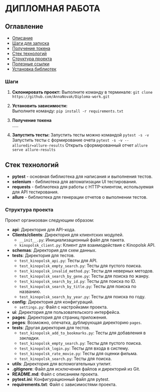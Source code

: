 # ДИПЛОМНАЯ РАБОТА

## Оглавление
- [Описание](#описание)
- [Шаги для запуска](#шаги-для-запуска)
- [Получение токена](#получение-токена)
- [Стек технологий](#стек-технологий)
- [Структура проекта](#структура-проекта)
- [Полезные ссылки](#полезные-ссылки)
- [Установка библиотек](#установка-библиотек)


### Шаги
1. **Склонировать проект:** 
    Выполните команду в терминале: `git clone https://github.com/AnnaNovak/Diploma-work.git`

2. **Установить зависимости:**  
   Выполните команду:
   `pip install -r requirements.txt`

3. **Получение токена**  
   .....   

4. **Запустить тесты:** 
    Запустить тесты можно командой `pytest -s -v`
    Запустить тесты с формирование очета `pytest -s -v --alluredir=allure-results`
    Открыть сформированный отчет `allure serve allure-results`

## Стек технологий
- **pytest** - основная библиотека для написания и выполнения тестов.
- **selenium** - библиотека для автоматизации UI тестирования.
- **requests** - библиотека для работы с HTTP-клиентом, используемая для API тестирования.
- **allure** - библиотека для генерации отчетов о выполнении тестов.

### Структура проекта

Проект организован следующим образом:
- **api**: Директория для API-кода.
- **Clients/clients**: Директория для клиентских модулей.
  - `__init__.py`: Инициализационный файл для пакета.
  - `kinopolsk_client.py`: Клиент для взаимодействия с Kinopolsk API.
- **schemas**: Директория для схем данных.
- **tests**: Директория для тестов.
  - `test_kinopolsk_api.py`: Тесты для API.
  - `test_kinopolsk_empty_search.py`: Тесты для пустого поиска.
  - `test_kinopolsk_invalid_method.py`: Тесты для неверных методов.
  - `test_kinopolsk_search_by_gene.py`: Тесты для поиска по жанру.
  - `test_kinopolsk_search_by_id.py`: Тесты для поиска по ID.
  - `test_kinopolsk_search_by_title.py`: Тесты для поиска по названию.
  - `test_kinopolsk_search_by_year.py`: Тесты для поиска по году.
- **config**: Директория для конфигураций.
  - `settings.py`: Файл с настройками проекта.
- **ui**: Директория для пользовательского интерфейса.
- **pages**: Директория для страниц приложения.
- **peges**: Возможно, опечатка, дублирующая директорию `pages`.
- **tests**: Другая директория для тестов.
  - `test_kinopolsk_add_to_bookmarks.py`: Тесты для добавления в закладки.
  - `test_kinopolsk_empty_search.py`: Тесты для пустого поиска.
  - `test_kinopolsk_login.py`: Тесты для входа в систему.
  - `test_kinopolsk_rate_movie.py`: Тесты для оценки фильма.
  - `test_kinopolsk_search.py`: Тесты для поиска.
- **utils**: Директория для вспомогательных утилит.
- **.gitignore**: Файл для исключения файлов и директорий из Git.
- **README.md**: Файл с описанием проекта.
- **pytest.ini**: Конфигурационный файл для pytest.
- **requirements.txt**: Файл с зависимостями проекта.
